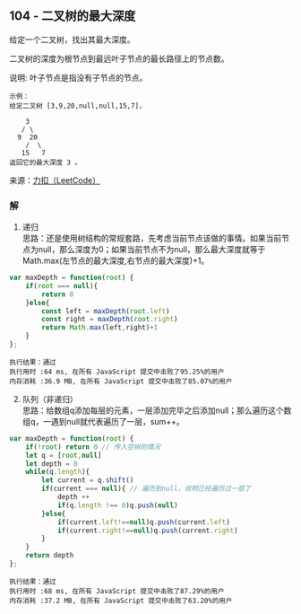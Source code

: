 ## 104 - 二叉树的最大深度
给定一个二叉树，找出其最大深度。

二叉树的深度为根节点到最远叶子节点的最长路径上的节点数。

说明: 叶子节点是指没有子节点的节点。
```
示例：
给定二叉树 [3,9,20,null,null,15,7]，

    3
   / \
  9  20
    /  \
   15   7
返回它的最大深度 3 。
```
来源：[力扣（LeetCode）](https://leetcode-cn.com/problems/maximum-depth-of-binary-tree)

### 解
1. 递归  
思路：还是使用树结构的常规套路，先考虑当前节点该做的事情。如果当前节点为null，那么深度为0；如果当前节点不为null，那么最大深度就等于Math.max(左节点的最大深度,右节点的最大深度)+1。
```js
var maxDepth = function(root) {
    if(root === null){
        return 0
    }else{
        const left = maxDepth(root.left)
        const right = maxDepth(root.right)
        return Math.max(left,right)+1
    }
};
```
```
执行结果：通过
执行用时 :64 ms, 在所有 JavaScript 提交中击败了95.25%的用户
内存消耗 :36.9 MB, 在所有 JavaScript 提交中击败了85.07%的用户
```

2. 队列（非递归）  
思路：给数组q添加每层的元素，一层添加完毕之后添加null；那么遍历这个数组q，一遇到null就代表遍历了一层，sum++。
```js
var maxDepth = function(root) {
    if(!root) return 0 // 传入空树的情况
    let q = [root,null]
    let depth = 0
    while(q.length){
        let current = q.shift()
        if(current === null){ // 遍历到null，说明已经遍历过一层了
            depth ++
            if(q.length !== 0)q.push(null)
        }else{
            if(current.left!==null)q.push(current.left)
            if(current.right!==null)q.push(current.right)
        }
    }
    return depth
};
```
```
执行结果：通过
执行用时 :68 ms, 在所有 JavaScript 提交中击败了87.29%的用户
内存消耗 :37.2 MB, 在所有 JavaScript 提交中击败了63.20%的用户
```